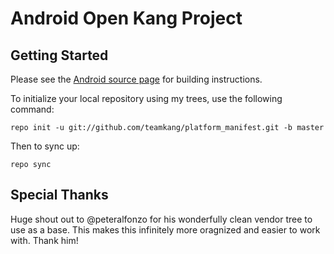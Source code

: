 Android Open Kang Project
=========================





Getting Started
---------------

Please see the [Android source page](http://source.android.com/source/index.html) for building instructions.

To initialize your local repository using my trees, use the following command:

    repo init -u git://github.com/teamkang/platform_manifest.git -b master

Then to sync up:

    repo sync
    
    
Special Thanks
--------------
Huge shout out to @peteralfonzo for his wonderfully clean vendor tree to use as a base. This makes this infinitely more oragnized and easier to work with. Thank him!


